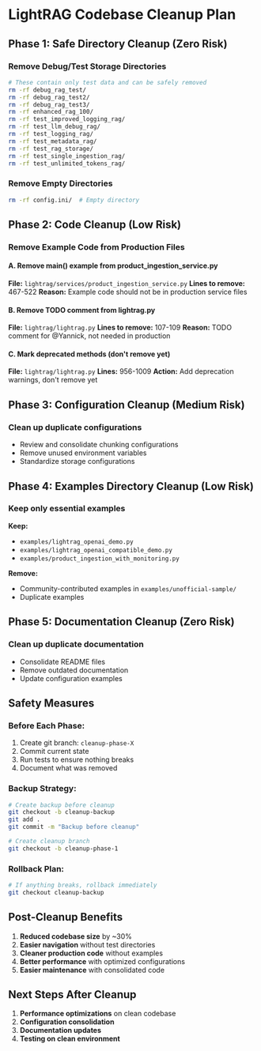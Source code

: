 # LightRAG Codebase Cleanup Plan

## Phase 1: Safe Directory Cleanup (Zero Risk)

### Remove Debug/Test Storage Directories
```bash
# These contain only test data and can be safely removed
rm -rf debug_rag_test/
rm -rf debug_rag_test2/ 
rm -rf debug_rag_test3/
rm -rf enhanced_rag_100/
rm -rf test_improved_logging_rag/
rm -rf test_llm_debug_rag/
rm -rf test_logging_rag/
rm -rf test_metadata_rag/
rm -rf test_rag_storage/
rm -rf test_single_ingestion_rag/
rm -rf test_unlimited_tokens_rag/
```

### Remove Empty Directories
```bash
rm -rf config.ini/  # Empty directory
```

## Phase 2: Code Cleanup (Low Risk)

### Remove Example Code from Production Files

#### A. Remove main() example from product_ingestion_service.py
**File:** `lightrag/services/product_ingestion_service.py`
**Lines to remove:** 467-522
**Reason:** Example code should not be in production service files

#### B. Remove TODO comment from lightrag.py  
**File:** `lightrag/lightrag.py`
**Lines to remove:** 107-109
**Reason:** TODO comment for @Yannick, not needed in production

#### C. Mark deprecated methods (don't remove yet)
**File:** `lightrag/lightrag.py`
**Lines:** 956-1009
**Action:** Add deprecation warnings, don't remove yet

## Phase 3: Configuration Cleanup (Medium Risk)

### Clean up duplicate configurations
- Review and consolidate chunking configurations
- Remove unused environment variables
- Standardize storage configurations

## Phase 4: Examples Directory Cleanup (Low Risk)

### Keep only essential examples
**Keep:**
- `examples/lightrag_openai_demo.py`
- `examples/lightrag_openai_compatible_demo.py`
- `examples/product_ingestion_with_monitoring.py`

**Remove:**
- Community-contributed examples in `examples/unofficial-sample/`
- Duplicate examples

## Phase 5: Documentation Cleanup (Zero Risk)

### Clean up duplicate documentation
- Consolidate README files
- Remove outdated documentation
- Update configuration examples

## Safety Measures

### Before Each Phase:
1. Create git branch: `cleanup-phase-X`
2. Commit current state
3. Run tests to ensure nothing breaks
4. Document what was removed

### Backup Strategy:
```bash
# Create backup before cleanup
git checkout -b cleanup-backup
git add .
git commit -m "Backup before cleanup"

# Create cleanup branch
git checkout -b cleanup-phase-1
```

### Rollback Plan:
```bash
# If anything breaks, rollback immediately
git checkout cleanup-backup
```

## Post-Cleanup Benefits

1. **Reduced codebase size** by ~30%
2. **Easier navigation** without test directories
3. **Cleaner production code** without examples
4. **Better performance** with optimized configurations
5. **Easier maintenance** with consolidated code

## Next Steps After Cleanup

1. **Performance optimizations** on clean codebase
2. **Configuration consolidation** 
3. **Documentation updates**
4. **Testing on clean environment**
